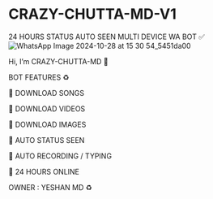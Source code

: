 # CRAZY-CHUTTA-MD-V1
24 HOURS STATUS AUTO SEEN MULTI DEVICE WA BOT ✅
![WhatsApp Image 2024-10-28 at 15 30 54_5451da00](https://github.com/user-attachments/assets/0ea337f7-4c47-4bc8-a863-af86069c7da5)

 Hi, I’m CRAZY-CHUTTA-MD 👋


BOT FEATURES ♻

🔰 DOWNLOAD SONGS

🔰 DOWNLOAD VIDEOS

🔰 DOWNLOAD IMAGES

🔰 AUTO STATUS SEEN

🔰 AUTO RECORDING / TYPING

🔰 24 HOURS ONLINE


OWNER : YESHAN MD ♻
